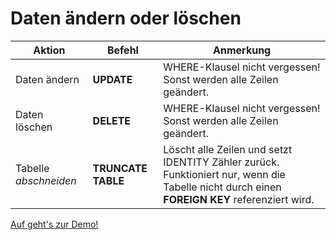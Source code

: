 # Daten ändern oder löschen

| Aktion | Befehl | Anmerkung |
| --- | --- | --- |
| Daten ändern | **UPDATE** | WHERE-Klausel nicht vergessen! Sonst werden alle Zeilen geändert. |
| Daten löschen | **DELETE** | WHERE-Klausel nicht vergessen! Sonst werden alle Zeilen geändert. |
| Tabelle *abschneiden* | **TRUNCATE TABLE** | Löscht alle Zeilen und setzt IDENTITY Zähler zurück. Funktioniert nur, wenn die Tabelle nicht durch einen **FOREIGN KEY** referenziert wird. |

[Auf geht's zur Demo!](Demo%20UPDATE%2C%20DELETE%2C%20TRUNCATE.ipynb)

